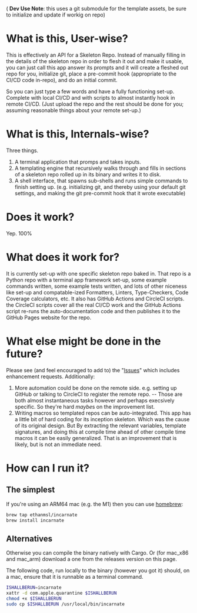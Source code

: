 ( **Dev Use Note**: this uses a git submodule for the template assets, be sure to initialize and update if workig on repo)

# What is this, User-wise?

This is effectively an API for a Skeleton Repo.
Instead of manually filling in the details of the skeleton repo in order to flesh it out and make it usable, you can just call this app answer its prompts and it will create a fleshed out repo for you, initialize git, place a pre-commit hook (appropriate to the CI/CD code in-repo), and do an initial commit.

So you can just type a few words and have a fully functioning set-up. Complete with local CI/CD and with scripts to almost instantly hook in remote CI/CD. (Just upload the repo and the rest should be done for you; assuming reasonable things about your remote set-up.)

# What is this, Internals-wise?

Three things.

1. A terminal application that promps and takes inputs.
2. A templating engine that recursively walks through and fills in sections of a skeleton repo rolled up in its binary and writes it to disk.
3. A shell interface, that spawns sub-shells and runs simple commands to finish setting up. (e.g. initializing git, and thereby using your default git settings, and making the git pre-commit hook that it wrote executable)

# Does it work?

Yep. 100%

# What does it work for?

It is currently set-up with one specific skeleton repo baked in.
That repo is a Python repo with a terminal app framework set-up, some example commands written, some example tests written, and lots of other niceness like set-up and compatable-ized Formatters, Linters, Type-Checkers, Code Coverage calculators, etc.
It also has GitHub Actions and CircleCI scripts. the CircleCI scripts cover all the real CI/CD work and the GitHub Actions script re-runs the auto-documentation code and then publishes it to the GitHub Pages website for the repo.

# What else might be done in the future?

Please see (and feel encouraged to add to) the "[Issues](<[url](https://github.com/ethanmsl/incarnate/issues)>)" which includes enhancement requests. Additionally:

1. More automation could be done on the remote side. e.g. setting up GitHub or talking to CircleCI to register the remote repo. -- Those are both almost instantaneous tasks however and perhaps execsively specific. So they're hard *maybe*s on the improvement list.
2. Writing macros so templated repos can be auto-integrated. This app has a little bit of hard coding for its inception skeleton. Which was the cause of its original design. But By extracting the relevant variables, template signatures, and doing this at compile time ahead of other compile time macros it can be easily generalized. That is an improvement that is likely, but is not an immediate need.

# How can I run it?

## The simplest

If you're using an ARM64 mac (e.g. the M1) then you can use [homebrew](<[url](https://brew.sh/)>):

```bash
brew tap ethanmsl/incarnate
brew install incarnate
```

## Alternatives

Otherwise you can compile the binary natively with Cargo.
Or (for mac_x86 and mac_arm) download a one from the releases version on this page.

The following code, run locally to the binary (however you got it) should, on a mac, ensure that it is runnable as a terminal command.

```bash
ISHALLBERUN=incarnate
xattr -d com.apple.quarantine $ISHALLBERUN
chmod +x $ISHALLBERUN
sudo cp $ISHALLBERUN /usr/local/bin/incarnate
```

